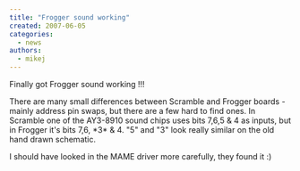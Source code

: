 ```yaml
---
title: "Frogger sound working"
created: 2007-06-05
categories: 
  - news
authors: 
  - mikej
---
```


Finally got Frogger sound working !!!

There are many small differences between Scramble and Frogger boards - mainly address pin swaps, but there are a few hard to find ones. In Scramble one of the AY3-8910 sound chips uses bits 7,6,5 & 4 as inputs, but in Frogger it's bits 7,6, \*3\* & 4. "5" and "3" look really similar on the old hand drawn schematic.

I should have looked in the MAME driver more carefully, they found it :)
